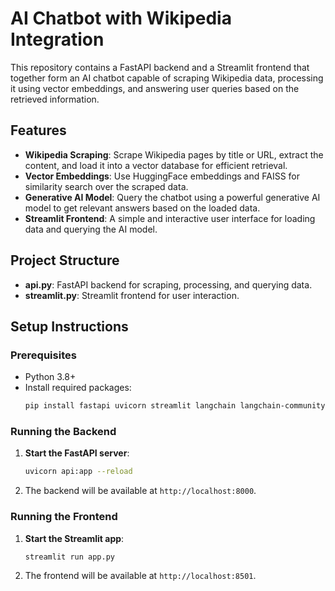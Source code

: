 # AI Chatbot with Wikipedia Integration

This repository contains a FastAPI backend and a Streamlit frontend that together form an AI chatbot capable of scraping Wikipedia data, processing it using vector embeddings, and answering user queries based on the retrieved information.

## Features

- **Wikipedia Scraping**: Scrape Wikipedia pages by title or URL, extract the content, and load it into a vector database for efficient retrieval.
- **Vector Embeddings**: Use HuggingFace embeddings and FAISS for similarity search over the scraped data.
- **Generative AI Model**: Query the chatbot using a powerful generative AI model to get relevant answers based on the loaded data.
- **Streamlit Frontend**: A simple and interactive user interface for loading data and querying the AI model.

## Project Structure

- **api.py**: FastAPI backend for scraping, processing, and querying data.
- **streamlit.py**: Streamlit frontend for user interaction.

## Setup Instructions

### Prerequisites

- Python 3.8+
- Install required packages:
  ```bash
  pip install fastapi uvicorn streamlit langchain langchain-community huggingface-hub faiss-cpu requests 

### Running the Backend

1. **Start the FastAPI server**:

    ```bash
    uvicorn api:app --reload
    ```

2. The backend will be available at `http://localhost:8000`.

### Running the Frontend

1. **Start the Streamlit app**:

    ```bash
    streamlit run app.py
    ```

2. The frontend will be available at `http://localhost:8501`.

